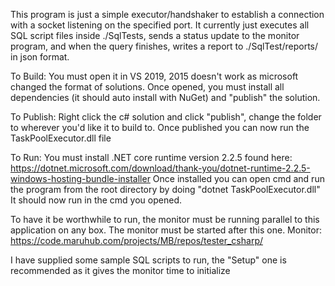 ﻿This program is just a simple executor/handshaker to establish a connection with a socket listening on the specified port.
It currently just executes all SQL script files inside ./SqlTests, sends a status update to the monitor program, and when the
query finishes, writes a report to ./SqlTest/reports/ in json format. 

To Build:
You must open it in VS 2019, 2015 doesn't work as microsoft changed the format of solutions.
Once opened, you must install all dependencies (it should auto install with NuGet) and "publish" the solution.

To Publish:
Right click the c# solution and click "publish", change the folder to wherever you'd like it to build to.
Once published you can now run the TaskPoolExecutor.dll file

To Run:
You must install .NET core runtime version 2.2.5 found here: https://dotnet.microsoft.com/download/thank-you/dotnet-runtime-2.2.5-windows-hosting-bundle-installer
Once installed you can open cmd and run the program from the root directory by doing "dotnet TaskPoolExecutor.dll"
It should now run in the cmd you opened.

To have it be worthwhile to run, the monitor must be running parallel to this application on any box.
The monitor must be started after this one.
Monitor: https://code.maruhub.com/projects/MB/repos/tester_csharp/

I have supplied some sample SQL scripts to run, the "Setup" one is recommended as it gives the monitor time to initialize